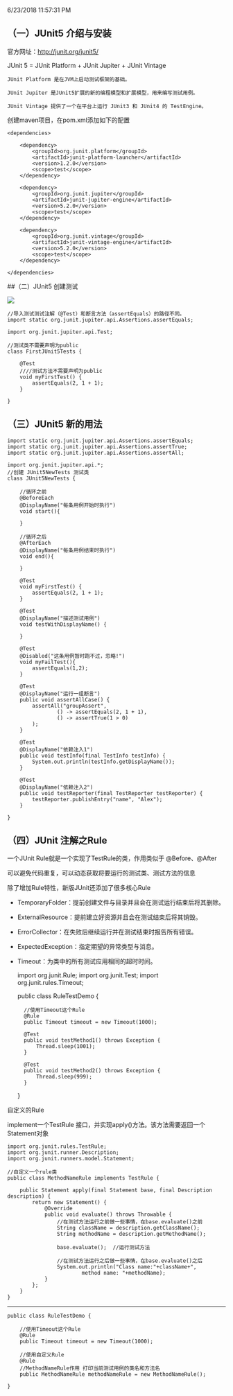 6/23/2018 11:57:31 PM 

## （一）JUnit5 介绍与安装

官方网址：http://junit.org/junit5/

JUnit 5 = JUnit Platform + JUnit Jupiter + JUnit Vintage

    JUnit Platform 是在JVM上启动测试框架的基础。

    JUnit Jupiter 是JUnit5扩展的新的编程模型和扩展模型，用来编写测试用例。

    JUnit Vintage 提供了一个在平台上运行 JUnit3 和 JUnit4 的 TestEngine。

创建maven项目，在pom.xml添加如下的配置

    <dependencies>

        <dependency>
            <groupId>org.junit.platform</groupId>
            <artifactId>junit-platform-launcher</artifactId>
            <version>1.2.0</version>
            <scope>test</scope>
        </dependency>
  
        <dependency>
            <groupId>org.junit.jupiter</groupId>
            <artifactId>junit-jupiter-engine</artifactId>
            <version>5.2.0</version>
            <scope>test</scope>
        </dependency>
  
        <dependency>
            <groupId>org.junit.vintage</groupId>
            <artifactId>junit-vintage-engine</artifactId>
            <version>5.2.0</version>
            <scope>test</scope>
        </dependency>

    </dependencies>

##（二）JUnit5 创建测试

![](https://i.imgur.com/lXBavCm.png)

	//导入测试测试注解（@Test）和断言方法（assertEquals）的路径不同。
	import static org.junit.jupiter.api.Assertions.assertEquals;

	import org.junit.jupiter.api.Test;

	//测试类不需要声明为public 
	class FirstJUnit5Tests {

		@Test
		////测试方法不需要声明为public 
		void myFirstTest() {
			assertEquals(2, 1 + 1);
		}

	}

## （三）JUnit5 新的用法

	import static org.junit.jupiter.api.Assertions.assertEquals;
	import static org.junit.jupiter.api.Assertions.assertTrue;
	import static org.junit.jupiter.api.Assertions.assertAll;

	import org.junit.jupiter.api.*;
	//创建 JUnit5NewTests 测试类
	class JUnit5NewTests {

		//循环之前
		@BeforeEach
		@DisplayName("每条用例开始时执行")
		void start(){

		}
		
		//循环之后
		@AfterEach
		@DisplayName("每条用例结束时执行")
		void end(){

		}

		@Test
		void myFirstTest() {
			assertEquals(2, 1 + 1);
		}

		@Test
		@DisplayName("描述测试用例")
		void testWithDisplayName() {

		}

		@Test
		@Disabled("这条用例暂时跑不过，忽略!")
		void myFailTest(){
			assertEquals(1,2);
		}

		@Test
		@DisplayName("运行一组断言")
		public void assertAllCase() {
			assertAll("groupAssert",
					() -> assertEquals(2, 1 + 1),
					() -> assertTrue(1 > 0)
			);
		}

		@Test
		@DisplayName("依赖注入1")
		public void testInfo(final TestInfo testInfo) {
			System.out.println(testInfo.getDisplayName());
		}

		@Test
		@DisplayName("依赖注入2")
		public void testReporter(final TestReporter testReporter) {
			testReporter.publishEntry("name", "Alex");
		}

	}

## （四）JUnit 注解之Rule

一个JUnit Rule就是一个实现了TestRule的类，作用类似于 @Before、@After

可以避免代码重复，可以动态获取将要运行的测试类、测试方法的信息

除了增加Rule特性，新版JUnit还添加了很多核心Rule

* TemporaryFolder：提前创建文件与目录并且会在测试运行结束后将其删除。
* ExternalResource：提前建立好资源并且会在测试结束后将其销毁。
* ErrorCollector：在失败后继续运行并在测试结束时报告所有错误。
* ExpectedException：指定期望的异常类型与消息。
* Timeout：为类中的所有测试应用相同的超时时间。

	import org.junit.Rule;
	import org.junit.Test;
	import org.junit.rules.Timeout;


	public class RuleTestDemo {

		//使用Timeout这个Rule
		@Rule
		public Timeout timeout = new Timeout(1000);  

		@Test
		public void testMethod1() throws Exception {
			Thread.sleep(1001);
		}

		@Test
		public void testMethod2() throws Exception {
			Thread.sleep(999);
		}
	}

自定义的Rule

implement一个TestRule 接口，并实现apply()方法。该方法需要返回一个Statement对象

	import org.junit.rules.TestRule;
	import org.junit.runner.Description;
	import org.junit.runners.model.Statement;

	//自定义一个rule类
	public class MethodNameRule implements TestRule {

		public Statement apply(final Statement base, final Description description) {
			return new Statement() {
				@Override
				public void evaluate() throws Throwable {
					//在测试方法运行之前做一些事情，在base.evaluate()之前
					String className = description.getClassName();
					String methodName = description.getMethodName();

					base.evaluate();  //运行测试方法

					//在测试方法运行之后做一些事情，在base.evaluate()之后
					System.out.println("Class name:"+className+",
 							method name: "+methodName);
				}
			};
		}
	}

-----------------
	public class RuleTestDemo {

		//使用Timeout这个Rule
		@Rule
		public Timeout timeout = new Timeout(1000);  

		//使用自定义Rule
		@Rule
		//MethodNameRule作用 打印当前测试用例的类名和方法名
		public MethodNameRule methodNameRule = new MethodNameRule();
		
	}